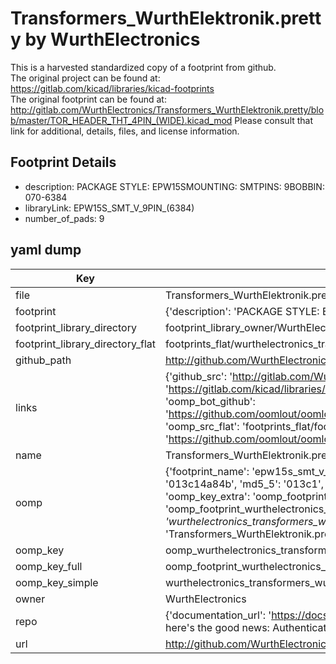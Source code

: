 # Transformers_WurthElektronik.pretty by WurthElectronics  
This is a harvested standardized copy of a footprint from github.  
The original project can be found at:  
https://gitlab.com/kicad/libraries/kicad-footprints  
The original footprint can be found at:
http://gitlab.com/WurthElectronics/Transformers_WurthElektronik.pretty/blob/master/TOR_HEADER_THT_4PIN_(WIDE).kicad_mod
Please consult that link for additional, details, files, and license information.  
## Footprint Details
* description: PACKAGE STYLE: EPW15SMOUNTING: SMTPINS: 9BOBBIN: 070-6384  
* libraryLink: EPW15S_SMT_V_9PIN_(6384)  
* number_of_pads: 9  
## yaml dump  
| Key | Value |  
| --- | --- |  
| file | Transformers_WurthElektronik.pretty/EPW15S_SMT_V_9PIN_(6384).kicad_mod |  
| footprint | {'description': 'PACKAGE STYLE: EPW15SMOUNTING: SMTPINS: 9BOBBIN: 070-6384', 'libraryLink': 'EPW15S_SMT_V_9PIN_(6384)', 'number_of_pads': 9} |  
| footprint_library_directory | footprint_library_owner/WurthElectronics_Transformers_WurthElektronik.pretty |  
| footprint_library_directory_flat | footprints_flat/wurthelectronics_transformers_wurthelektronik_epw15s_smt_v_9pin_(6384)/working |  
| github_path | http://github.com/WurthElectronics/Transformers_WurthElektronik.pretty/blob/master/EPW15S_SMT_V_9PIN_(6384).kicad_mod |  
| links | {'github_src': 'http://gitlab.com/WurthElectronics/Transformers_WurthElektronik.pretty/blob/master/TOR_HEADER_THT_4PIN_(WIDE).kicad_mod', 'github_src_repo': 'https://gitlab.com/kicad/libraries/kicad-footprints', 'oomp_bot': 'footprints/wurthelectronics_transformers_wurthelektronik_epw15s_smt_v_9pin_(6384)/working', 'oomp_bot_github': 'https://github.com/oomlout/oomlout_oomp_footprint_bot/tree/main/footprints/wurthelectronics_transformers_wurthelektronik_epw15s_smt_v_9pin_(6384)/working', 'oomp_src_flat': 'footprints_flat/footprints_flat/wurthelectronics_transformers_wurthelektronik_epw15s_smt_v_9pin_(6384)/working', 'oomp_src_flat_github': 'https://github.com/oomlout/oomlout_oomp_footprint_src/tree/main/footprints_flat/wurthelectronics_transformers_wurthelektronik_epw15s_smt_v_9pin_(6384)/working'} |  
| name | Transformers_WurthElektronik.pretty |  
| oomp | {'footprint_name': 'epw15s_smt_v_9pin_(6384)', 'library_name': 'transformers_wurthelektronik', 'md5': '013c14a84b03fafb9039fc8da8579f9b', 'md5_10': '013c14a84b', 'md5_5': '013c1', 'md5_6': '013c14', 'oomp_key': 'oomp_wurthelectronics_transformers_wurthelektronik_epw15s_smt_v_9pin_(6384)', 'oomp_key_extra': 'oomp_footprint_wurthelectronics_transformers_wurthelektronik_epw15s_smt_v_9pin_(6384)', 'oomp_key_full': 'oomp_footprint_wurthelectronics_transformers_wurthelektronik_epw15s_smt_v_9pin_(6384)_013c14', 'oomp_key_simple': 'wurthelectronics_transformers_wurthelektronik_epw15s_smt_v_9pin_(6384)', 'original_filename': 'Transformers_WurthElektronik.pretty/EPW15S_SMT_V_9PIN_(6384).kicad_mod', 'owner_name': 'wurthelectronics'} |  
| oomp_key | oomp_wurthelectronics_transformers_wurthelektronik_epw15s_smt_v_9pin_(6384) |  
| oomp_key_full | oomp_footprint_wurthelectronics_transformers_wurthelektronik_epw15s_smt_v_9pin_(6384) |  
| oomp_key_simple | wurthelectronics_transformers_wurthelektronik_epw15s_smt_v_9pin_(6384) |  
| owner | WurthElectronics |  
| repo | {'documentation_url': 'https://docs.github.com/rest/overview/resources-in-the-rest-api#rate-limiting', 'message': "API rate limit exceeded for 84.66.173.59. (But here's the good news: Authenticated requests get a higher rate limit. Check out the documentation for more details.)"} |  
| url | http://github.com/WurthElectronics/Transformers_WurthElektronik.pretty |  

